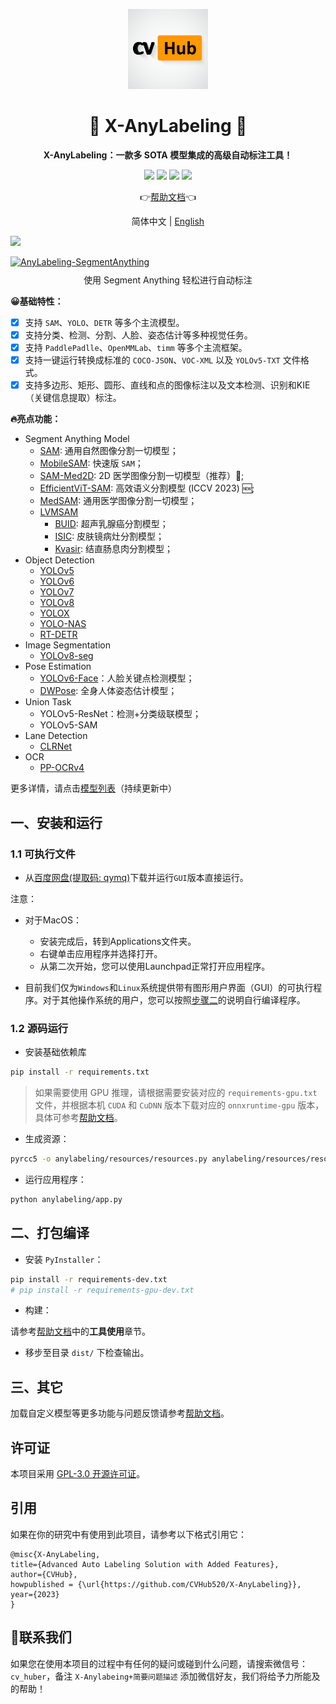 <p align="center">
  <img alt="X-AnyLabeling" style="width: 128px; max-width: 100%; height: auto;" src="https://github.com/CVHub520/Resources/blob/main/X-Anylabeling/logo.png"/>
  <h1 align="center"> 💫 X-AnyLabeling 💫</h1>
  <p align="center"><b>X-AnyLabeling：一款多 SOTA 模型集成的高级自动标注工具！</b></p>
</p>

<p align="center">
    <a href="./LICENSE"><img src="https://img.shields.io/badge/License-LGPL%20v3-blue.svg"></a>
    <a href=""><img src="https://img.shields.io/badge/python-3.7+-aff.svg"></a>
    <a href=""><img src="https://img.shields.io/badge/os-linux%2C%20win%2C%20mac-pink.svg"></a>
    <a href="https://github.com/CVHub520/X-AnyLabeling/stargazers"><img src="https://img.shields.io/github/stars/CVHub520/X-AnyLabeling?color=ccf"></a>
</p>

<div align="center">


👉[帮助文档](./docs/Q&A.md)👈

简体中文 | [English](README_us-EN.md)

</div>

![](https://user-images.githubusercontent.com/18329471/234640541-a6a65fbc-d7a5-4ec3-9b65-55305b01a7aa.png)

<a href="https://www.bilibili.com/video/BV1AV4y1U7h3/?spm_id_from=333.999.0.0">
  <img style="width: 800px; margin-left: auto; margin-right: auto; display: block;" alt="AnyLabeling-SegmentAnything" src="https://github.com/CVHub520/Resources/blob/main/X-Anylabeling/demo.gif"/>
</a>
<p style="text-align: center; margin-top: 10px;">使用 Segment Anything 轻松进行自动标注</p>


**😀基础特性：**

- [x] 支持 `SAM`、`YOLO`、`DETR` 等多个主流模型。
- [x] 支持分类、检测、分割、人脸、姿态估计等多种视觉任务。
- [x] 支持 `PaddlePadlle`、`OpenMMLab`、`timm` 等多个主流框架。
- [x] 支持一键运行转换成标准的 `COCO-JSON`、`VOC-XML` 以及 `YOLOv5-TXT` 文件格式。
- [x] 支持多边形、矩形、圆形、直线和点的图像标注以及文本检测、识别和KIE（关键信息提取）标注。

**🔥亮点功能：**

- Segment Anything Model
  - [SAM](https://arxiv.org/abs/2304.02643): 通用自然图像分割一切模型；
  - [MobileSAM](https://arxiv.org/abs/2306.14289): 快速版 `SAM`；
  - [SAM-Med2D](https://github.com/OpenGVLab/SAM-Med2D): 2D 医学图像分割一切模型（推荐）🤗;
  - [EfficientViT-SAM](https://github.com/CVHub520/efficientvit/tree/main): 高效语义分割模型 (ICCV 2023) 🆕;
  - [MedSAM](https://arxiv.org/abs/2304.12306): 通用医学图像分割一切模型；
  - [LVMSAM](https://arxiv.org/abs/2306.11925)
      - [BUID](https://github.com/CVHub520/X-AnyLabeling/tree/main/assets/examples/buid): 超声乳腺癌分割模型；
      - [ISIC](https://github.com/CVHub520/X-AnyLabeling/tree/main/assets/examples/isic): 皮肤镜病灶分割模型；
      - [Kvasir](https://github.com/CVHub520/X-AnyLabeling/tree/main/assets/examples/kvasir): 结直肠息肉分割模型；
- Object Detection
  - [YOLOv5](https://github.com/ultralytics/yolov5)
  - [YOLOv6](https://github.com/meituan/YOLOv6)
  - [YOLOv7](https://github.com/WongKinYiu/yolov7)
  - [YOLOv8](https://github.com/ultralytics/ultralytics)
  - [YOLOX](https://github.com/Megvii-BaseDetection/YOLOX)
  - [YOLO-NAS](https://github.com/Deci-AI/super-gradients/tree/master)
  - [RT-DETR](https://github.com/PaddlePaddle/PaddleDetection/blob/develop/configs/rtdetr/README.md)
- Image Segmentation
  - [YOLOv8-seg](https://github.com/ultralytics/ultralytics)
- Pose Estimation
  - [YOLOv6-Face](https://github.com/meituan/YOLOv6/tree/yolov6-face)：人脸关键点检测模型；
  - [DWPose](https://github.com/IDEA-Research/DWPose/tree/main): 全身人体姿态估计模型；
- Union Task
  - YOLOv5-ResNet：检测+分类级联模型；
  - YOLOv5-SAM
- Lane Detection
  - [CLRNet](https://github.com/Turoad/CLRNet) 
- OCR
  - [PP-OCRv4](https://github.com/PaddlePaddle/PaddleOCR)

更多详情，请点击[模型列表](./docs/models_list.md)（持续更新中）

## 一、安装和运行

### 1.1 可执行文件

- 从[百度网盘(提取码: qymq)](https://pan.baidu.com/s/1QNtEKYEfu_L_GP4OSRd4dQ?pwd=qymq)下载并运行`GUI`版本直接运行。

注意：
- 对于MacOS：
  -  安装完成后，转到Applications文件夹。
  - 右键单击应用程序并选择打开。
  - 从第二次开始，您可以使用Launchpad正常打开应用程序。

- 目前我们仅为`Windows`和`Linux`系统提供带有图形用户界面（GUI）的可执行程序。对于其他操作系统的用户，您可以按照[步骤二](#build)的说明自行编译程序。


### 1.2 源码运行

- 安装基础依赖库

```bash
pip install -r requirements.txt
```

> 如果需要使用 GPU 推理，请根据需要安装对应的 `requirements-gpu.txt` 文件，并根据本机 `CUDA` 和 `CuDNN` 版本下载对应的 `onnxruntime-gpu` 版本，具体可参考[帮助文档](./docs/Q&A.md)。

- 生成资源：

```bash
pyrcc5 -o anylabeling/resources/resources.py anylabeling/resources/resources.qrc
```

- 运行应用程序：

```bash
python anylabeling/app.py
```

## 二、<span id="build">打包编译</span>

- 安装 `PyInstaller`：

```bash
pip install -r requirements-dev.txt
# pip install -r requirements-gpu-dev.txt
```

- 构建：

请参考[帮助文档](./docs/Q&A.md)中的**工具使用**章节。

- 移步至目录 `dist/` 下检查输出。

## 三、其它

加载自定义模型等更多功能与问题反馈请参考[帮助文档](./docs/Q&A.md)。

## 许可证

本项目采用 [GPL-3.0 开源许可证](./LICENSE)。

## 引用

如果在你的研究中有使用到此项目，请参考以下格式引用它：

```
@misc{X-AnyLabeling,
title={Advanced Auto Labeling Solution with Added Features},
author={CVHub},
howpublished = {\url{https://github.com/CVHub520/X-AnyLabeling}},
year={2023}
}
```

## 👋联系我们

如果您在使用本项目的过程中有任何的疑问或碰到什么问题，请搜索微信号：`cv_huber`，备注 `X-Anylabeing+简要问题描述` 添加微信好友，我们将给予力所能及的帮助！